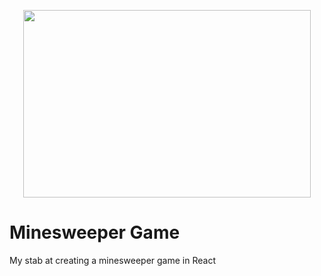 <p align="center">
  <img width="460" height="300" src="https://i.imgur.com/b1IDOG1.png">
</p>

# Minesweeper Game
My stab at creating a minesweeper game in React